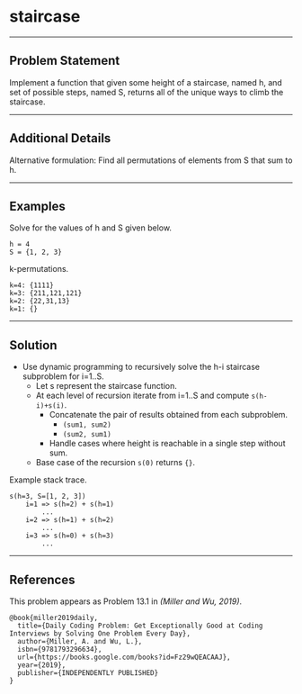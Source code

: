 # staircase

---
## Problem Statement
Implement a function that given some height of a staircase, named h, and set
of possible steps, named S, returns all of the unique ways to climb the
staircase.

---
## Additional Details
Alternative formulation: Find all permutations of elements from S that sum to h.

---
## Examples
Solve for the values of h and S given below.
```
h = 4
S = {1, 2, 3}
```

k-permutations.
```
k=4: {1111}
k=3: {211,121,121}
k=2: {22,31,13}
k=1: {}
```

---
## Solution
* Use dynamic programming to recursively solve the h-i staircase subproblem
  for i=1..S.
    * Let s represent the staircase function.
    * At each level of recursion iterate from i=1..S and compute `s(h-i)+s(i)`.
        * Concatenate the pair of results obtained from each subproblem.
            * `(sum1, sum2)`
            * `(sum2, sum1)`
        * Handle cases where height is reachable in a single step without sum.
    * Base case of the recursion `s(0)` returns `{}`.

Example stack trace.
```
s(h=3, S=[1, 2, 3])
    i=1 => s(h=2) + s(h=1)
        ...
    i=2 => s(h=1) + s(h=2)
        ...
    i=3 => s(h=0) + s(h=3)
        ...
```

---
## References

This problem appears as Problem 13.1 in
<cite data-cite="miller2019daily">(Miller and Wu, 2019)</cite>.

```
@book{miller2019daily,
  title={Daily Coding Problem: Get Exceptionally Good at Coding Interviews by Solving One Problem Every Day},
  author={Miller, A. and Wu, L.},
  isbn={9781793296634},
  url={https://books.google.com/books?id=Fz29wQEACAAJ},
  year={2019},
  publisher={INDEPENDENTLY PUBLISHED}
}
```

